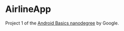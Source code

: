 # AirlineApp
Project 1 of the [Android Basics nanodegree](https://www.udacity.com/course/android-basics-nanodegree-by-google--nd803) by Google.
